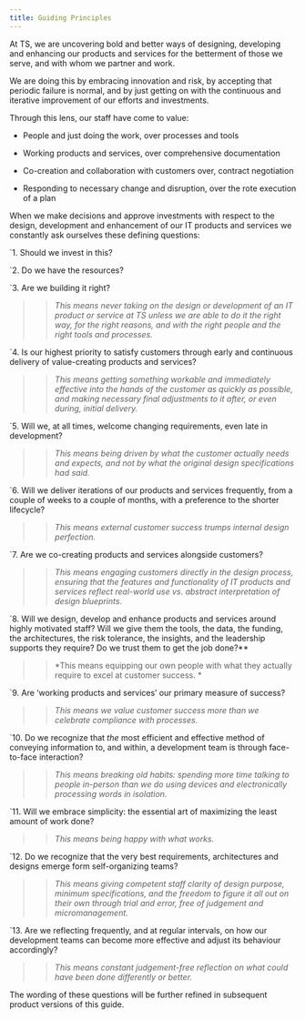 ```yaml
---
title: Guiding Principles
---
```


At TS, we are uncovering bold and better ways of designing, developing and enhancing our products and services for the betterment of those we serve, and with whom we partner and work.

We are doing this by embracing innovation and risk, by accepting that periodic failure is normal, and by just getting on with the continuous and iterative improvement of our efforts and investments.

Through this lens, our staff have come to value:

* People and just doing the work, over processes and tools

* Working products and services, over comprehensive documentation

* Co-creation and collaboration with customers over, contract negotiation

* Responding to necessary change and disruption, over the rote execution of a plan

When we make decisions and approve investments with respect to the design, development and enhancement of our IT products and services we constantly ask ourselves these defining questions:

`1. Should we invest in this? 

`2. Do we have the resources? 

`3. Are we building it right?

> > *This means never taking on the design or development of an IT product or service at TS unless we are able to do it the right way, for the right reasons, and with the right people and the right tools and processes.*

`4. Is our highest priority to satisfy customers through early and continuous delivery of value-creating products and services?

> > *This means getting something workable and immediately effective into the hands of the customer as quickly as possible, and making necessary final adjustments to it after, or even during, initial delivery.*

`5. Will we, at all times, welcome changing requirements, even late in development?

> > *This means being driven by what the customer actually needs and expects, and not by what the original design specifications had said.*

`6. Will we deliver iterations of our products and services frequently, from a couple of weeks to a couple of months, with a preference to the shorter lifecycle?

> > *This means external customer success trumps internal design perfection.*

`7. Are we co-creating products and services alongside customers?

> > *This means engaging customers directly in the design process, ensuring that the features and functionality of IT products and services reflect real-world use vs. abstract interpretation of design blueprints.*

`8. Will we design, develop and enhance products and services around highly motivated staff? Will we give them the tools, the data, the funding, the architectures, the risk tolerance, the insights, and the leadership supports they require? Do we trust them to get the job done?**

> > *This means equipping our own people with what they actually require to excel at customer success. *

`9. Are ‘working products and services’ our primary measure of success?

> > *This means we value customer success more than we celebrate compliance with processes.*

`10. Do we recognize that *the* most efficient and effective method of conveying information to, and within, a development team is through face-to-face interaction?

> > *This means breaking old habits: spending more time talking to people in-person than we do using devices and electronically processing words in isolation.*

`11.  Will we embrace simplicity: the essential art of maximizing the least amount of work done?

> > *This means being happy with what works.*

`12. Do we recognize that the very best requirements, architectures and designs emerge form self-organizing teams?

> > *This means giving competent staff clarity of design purpose, minimum specifications, and the freedom to figure it all out on their own through trial and error, free of judgement and micromanagement.*

`13.  Are we reflecting frequently, and at regular intervals, on how our development teams can become more effective and adjust its behaviour accordingly?

> > *This means constant judgement-free reflection on what could have been done differently or better.*

The wording of these questions will be further refined in subsequent product versions of this guide.

